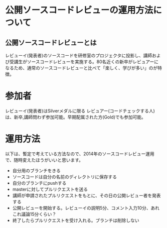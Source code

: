# 公開ソースコードレビューの運用方法について

## 公開ソースコードレビューとは

レビューイ(発表者)のソースコードを研修室のプロジェクタに投影し、講師および受講生がソースコードレビューを実施する。80名近くの新卒がレビュアーになるため、通常のソースコードレビューと比べて「楽しく、学びが多い」のが特徴。

# 参加者
レビューイ(発表者)はSilverメダルに限る 
レビュアー(コードチェックする人)は、新卒,講師問わず参加可能。早期配属された方(Gold)でも参加可能。

# 運用方法
以下は、暫定で考えている方法なので、2014年のソースコードレビュー運用で、随時変えたほうがいいと思います。 

* 自分用のブランチをきる
* ソースコードは自分の名前のディレクトリに保存する
* 自分のブランチにpushする
* masterに対してプルリクエストを送る
* 講師が申請されたプルリクエストをもとに、その日の公開レビュー者を発表する
* 公開レビューを開始する。レビューイの説明5分、コメント入力10分、あれこれ議論15分くらい？
* 終了したらプルリクエストを受け入れる。ブランチは削除しない

